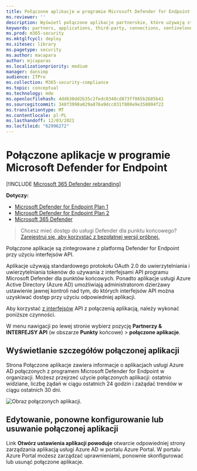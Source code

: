 ```yaml
---
title: Połączone aplikacje w programie Microsoft Defender for Endpoint
ms.reviewer: ''
description: Wyświetl połączone aplikacje partnerskie, które używają standardowego protokołu OAuth 2.0 do uwierzytelniania i zapewnienia tokenów do używania z interfejsami API programu Microsoft Defender dla punktów końcowych.
keywords: partners, applications, third-party, connections, sentinelone, lookout, bitdefender, corrata, morphisec, paloalto, ziften, better mobile
ms.prod: m365-security
ms.mktglfcycl: deploy
ms.sitesec: library
ms.pagetype: security
ms.author: macapara
author: mjcaparas
ms.localizationpriority: medium
manager: dansimp
audience: ITPro
ms.collection: M365-security-compliance
ms.topic: conceptual
ms.technology: mde
ms.openlocfilehash: 4dd630dd2b35c2fedc0340cd873ff065b2685b41
ms.sourcegitcommit: 348f3998a029a876a9dcc031f808e9e350804f22
ms.translationtype: MT
ms.contentlocale: pl-PL
ms.lasthandoff: 12/03/2021
ms.locfileid: "62996272"
---
```

# <a name="connected-applications-in-microsoft-defender-for-endpoint"></a>Połączone aplikacje w programie Microsoft Defender for Endpoint

[!INCLUDE [Microsoft 365 Defender rebranding](../../includes/microsoft-defender.md)]

**Dotyczy:**
- [Microsoft Defender for Endpoint Plan 1](https://go.microsoft.com/fwlink/p/?linkid=2154037)
- [Microsoft Defender for Endpoint Plan 2](https://go.microsoft.com/fwlink/p/?linkid=2154037)
- [Microsoft 365 Defender](https://go.microsoft.com/fwlink/?linkid=2118804)


> Chcesz mieć dostęp do usługi Defender dla punktu końcowego? [Zarejestruj się, aby korzystać z bezpłatnej wersji próbnej.](https://signup.microsoft.com/create-account/signup?products=7f379fee-c4f9-4278-b0a1-e4c8c2fcdf7e&ru=https://aka.ms/MDEp2OpenTrial?ocid=docs-wdatp-assignaccess-abovefoldlink)

Połączone aplikacje są zintegrowane z platformą Defender for Endpoint przy użyciu interfejsów API.

Aplikacje używają standardowego protokołu OAuth 2.0 do uwierzytelniania i uwierzytelniania tokenów do używania z interfejsami API programu Microsoft Defender dla punktów końcowych. Ponadto aplikacje usługi Azure Active Directory (Azure AD) umożliwiają administratorom dzierżawy ustawienie jawnej kontroli nad tym, do których interfejsów API można uzyskiwać dostęp przy użyciu odpowiedniej aplikacji.

Aby korzystać [z interfejsów](/microsoft-365/security/defender-endpoint/apis-intro) API z połączenią aplikacją, należy wykonać poniższe czynności.

W menu nawigacji po lewej stronie wybierz pozycję **Partnerzy & INTERFEJSY API** (w obszarze **Punkty** końcowe) > **połączone aplikacje**.

## <a name="view-connected-application-details"></a>Wyświetlanie szczegółów połączonej aplikacji

Strona Połączone aplikacje zawiera informacje o aplikacjach usługi Azure AD połączonych z programem Microsoft Defender for Endpoint w organizacji. Możesz przejrzeć użycie połączonych aplikacji: ostatnio widziane, liczbę żądań w ciągu ostatnich 24 godzin i zażądać trendów w ciągu ostatnich 30 dni.

![Obraz połączonych aplikacji.](images/connected-apps.png)
 
## <a name="edit-reconfigure-or-delete-a-connected-application"></a>Edytowanie, ponowne konfigurowanie lub usuwanie połączonej aplikacji

Link **Otwórz ustawienia aplikacji powoduje** otwarcie odpowiedniej strony zarządzania aplikacją usługi Azure AD w portalu Azure Portal. W portalu Azure Portal możesz zarządzać uprawnieniami, ponownie skonfigurować lub usunąć połączone aplikacje.
